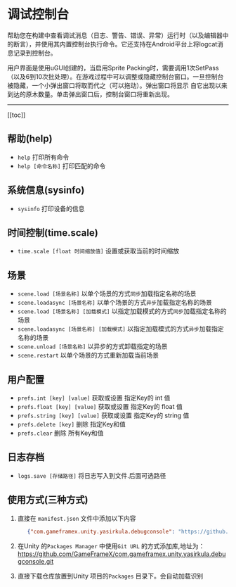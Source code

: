# 调试控制台

帮助您在构建中查看调试消息（日志、警告、错误、异常）运行时（以及编辑器中的断言），并使用其内置控制台执行命令。它还支持在Android平台上将logcat消息记录到控制台。

用户界面是使用uGUI创建的，当启用Sprite
Packing时，需要调用1次SetPass（以及6到10次批处理）。在游戏过程中可以调整或隐藏控制台窗口。一旦控制台被隐藏，一个小弹出窗口将取而代之（可以拖动）。弹出窗口将显示
自它出现以来到达的原木数量。单击弹出窗口后，控制台窗口将重新出现。

---

[[toc]]

## 帮助(help)

- `help` 打印所有命令
- `help [命令名称]` 打印匹配的命令

## 系统信息(sysinfo)

- `sysinfo` 打印设备的信息

## 时间控制(time.scale)

- `time.scale [float 时间缩放值]` 设置或获取当前的时间缩放

## 场景

- `scene.load [场景名称]` 以单个场景的方式`同步`加载指定名称的场景
- `scene.loadasync [场景名称]` 以单个场景的方式`异步`加载指定名称的场景
- `scene.load [场景名称] [加载模式]` 以指定加载模式的方式`同步`加载指定名称的场景
- `scene.loadasync [场景名称] [加载模式]` 以指定加载模式的方式`异步`加载指定名称的场景
- `scene.unload [场景名称]` 以异步的方式卸载指定的场景
- `scene.restart` 以单个场景的方式重新加载当前场景

## 用户配置

- `prefs.int [key] [value]` 获取或设置 指定Key的 int 值
- `prefs.float [key] [value]` 获取或设置 指定Key的 float 值
- `prefs.string [key] [value]` 获取或设置 指定Key的 string 值
- `prefs.delete [key]` 删除 指定Key和值
- `prefs.clear` 删除 所有Key和值

## 日志存档

- `logs.save [存储路径]` 将日志写入到文件.后面可选路径

## 使用方式(三种方式)

1. 直接在 `manifest.json` 文件中添加以下内容
   ```json
      {"com.gameframex.unity.yasirkula.debugconsole": "https://github.com/GameFrameX/com.gameframex.unity.yasirkula.debugconsole.git"}
    ```
2. 在Unity 的`Packages Manager` 中使用`Git URL`
   的方式添加库,地址为：https://github.com/GameFrameX/com.gameframex.unity.yasirkula.debugconsole.git

3. 直接下载仓库放置到Unity 项目的`Packages` 目录下。会自动加载识别
